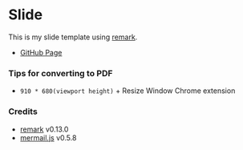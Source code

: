 Slide
===

This is my slide template using [remark](https://github.com/gnab/remark).

+ [GitHub Page](http://rkaneko.github.io/slide/index.html)

### Tips for converting to PDF 

+ `910 * 680(viewport height)` + Resize Window Chrome extension

### Credits

+ [remark](https://github.com/gnab/remark) v0.13.0
+ [mermail.js](https://github.com/knsv/mermaid) v0.5.8
